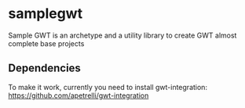 samplegwt
=========

Sample GWT is an archetype and a utility library to create GWT almost complete base projects

Dependencies
------------

To make it work, currently you need to install gwt-integration:
https://github.com/apetrelli/gwt-integration

